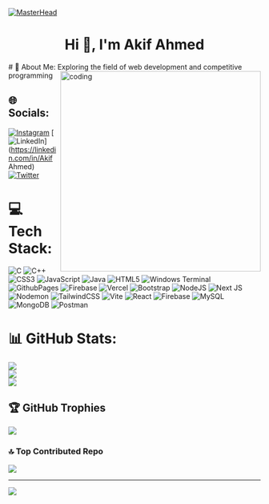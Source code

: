 [![MasterHead](https://camo.githubusercontent.com/8e7a53e7beedfb5ade1aa80d100ea79584dae24b97ca8a88581c230b7c63f718/68747470733a2f2f6d69722d73332d63646e2d63662e626568616e63652e6e65742f70726f6a6563745f6d6f64756c65732f66732f35346236633036383039373539392e356235306263613437366239622e676966)](https://akifahmed.io)
<h1 align="center">Hi 👋, I'm Akif Ahmed</h1>
# 💫 About Me:
Exploring the field of web development and competitive programming
<img align="right" width="400" alt="coding" src="https://dl.openseauserdata.com/cache/originImage/files/527a9783c28c70962773a73db797ea4d.gif"/>

## 🌐 Socials:
[![Instagram](https://img.shields.io/badge/Instagram-%23E4405F.svg?logo=Instagram&logoColor=white)](https://instagram.com/akif_17) [![LinkedIn](https://img.shields.io/badge/LinkedIn-%230077B5.svg?logo=linkedin&logoColor=white)](https://linkedin.com/in/Akif Ahmed) [![Twitter](https://img.shields.io/badge/Twitter-%231DA1F2.svg?logo=Twitter&logoColor=white)](https://twitter.com/akif90) 

# 💻 Tech Stack:
![C](https://img.shields.io/badge/c-%2300599C.svg?style=flat-square&logo=c&logoColor=white) ![C++](https://img.shields.io/badge/c++-%2300599C.svg?style=flat-square&logo=c%2B%2B&logoColor=white) ![CSS3](https://img.shields.io/badge/css3-%231572B6.svg?style=flat-square&logo=css3&logoColor=white) ![JavaScript](https://img.shields.io/badge/javascript-%23323330.svg?style=flat-square&logo=javascript&logoColor=%23F7DF1E) ![Java](https://img.shields.io/badge/java-%23ED8B00.svg?style=flat-square&logo=openjdk&logoColor=white) ![HTML5](https://img.shields.io/badge/html5-%23E34F26.svg?style=flat-square&logo=html5&logoColor=white) ![Windows Terminal](https://img.shields.io/badge/Windows%20Terminal-%234D4D4D.svg?style=flat-square&logo=windows-terminal&logoColor=white) ![GithubPages](https://img.shields.io/badge/github%20pages-121013?style=flat-square&logo=github&logoColor=white) ![Firebase](https://img.shields.io/badge/firebase-%23039BE5.svg?style=flat-square&logo=firebase) ![Vercel](https://img.shields.io/badge/vercel-%23000000.svg?style=flat-square&logo=vercel&logoColor=white) ![Bootstrap](https://img.shields.io/badge/bootstrap-%238511FA.svg?style=flat-square&logo=bootstrap&logoColor=white) ![NodeJS](https://img.shields.io/badge/node.js-6DA55F?style=flat-square&logo=node.js&logoColor=white) ![Next JS](https://img.shields.io/badge/Next-black?style=flat-square&logo=next.js&logoColor=white) ![Nodemon](https://img.shields.io/badge/NODEMON-%23323330.svg?style=flat-square&logo=nodemon&logoColor=%BBDEAD) ![TailwindCSS](https://img.shields.io/badge/tailwindcss-%2338B2AC.svg?style=flat-square&logo=tailwind-css&logoColor=white) ![Vite](https://img.shields.io/badge/vite-%23646CFF.svg?style=flat-square&logo=vite&logoColor=white) ![React](https://img.shields.io/badge/react-%2320232a.svg?style=flat-square&logo=react&logoColor=%2361DAFB) ![Firebase](https://img.shields.io/badge/Firebase-039BE5?style=flat-square&logo=Firebase&logoColor=white) ![MySQL](https://img.shields.io/badge/mysql-%2300000f.svg?style=flat-square&logo=mysql&logoColor=white) ![MongoDB](https://img.shields.io/badge/MongoDB-%234ea94b.svg?style=flat-square&logo=mongodb&logoColor=white) ![Postman](https://img.shields.io/badge/Postman-FF6C37?style=flat-square&logo=postman&logoColor=white)
# 📊 GitHub Stats:
![](https://github-readme-stats.vercel.app/api?username=akif90&theme=dark&hide_border=false&include_all_commits=true&count_private=false)<br/>
![](https://github-readme-streak-stats.herokuapp.com/?user=akif90&theme=dark&hide_border=false)<br/>
![](https://github-readme-stats.vercel.app/api/top-langs/?username=akif90&theme=dark&hide_border=false&include_all_commits=true&count_private=false&layout=compact)

## 🏆 GitHub Trophies
![](https://github-profile-trophy.vercel.app/?username=akif90&theme=radical&no-frame=false&no-bg=true&margin-w=4)

### 🔝 Top Contributed Repo
![](https://github-contributor-stats.vercel.app/api?username=akif90&limit=5&theme=dracula&combine_all_yearly_contributions=true)

---
[![](https://visitcount.itsvg.in/api?id=akif90&icon=6&color=5)](https://visitcount.itsvg.in)

<!-- Proudly created with GPRM ( https://gprm.itsvg.in ) -->
